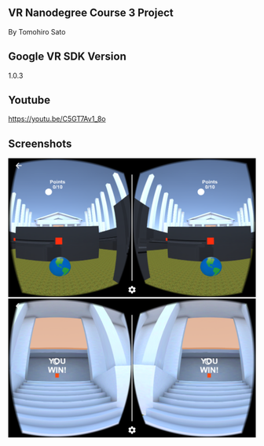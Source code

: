 VR Nanodegree Course 3 Project
-------------------------------------------------------------------------------

By Tomohiro Sato 

## Google VR SDK Version

1.0.3

## Youtube

https://youtu.be/C5GT7Av1_8o

## Screenshots
![alt text](https://github.com/Tomothehiro/VR-Maze/blob/master/Screenshots/20170208_182219000_iOS.png)
![alt text](https://github.com/Tomothehiro/VR-Maze/blob/master/Screenshots/20170208_182334000_iOS.png)